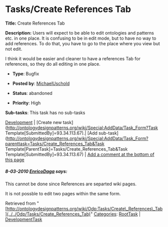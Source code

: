 #  Tasks/Create References Tab


__Title:__ Create References Tab


__Description:__ Users will expect to be able to edit ontologies and patterns etc. in one place. It is confusing to be in edit mode, but to have no way to add references. To do that, you have to go to the place where you view but not edit.


I think it would be easier and cleaner to have a references Tab for references, so they do all editing in one place. 


  





* __Type__: Bugfix
* __Posted by__: [MichaelUschold](../../User/MichaelUschold "User:MichaelUschold")
* __Status__: abandoned


* __Priority__: High




__Sub-tasks__:
This task has no sub-tasks




[Development](../../Odp/Development "Odp:Development") | [Create new task](http://ontologydesignpatterns.org/wiki/Special:AddData/Task_Form?Task Template[SubmittedBy]=93.34.113.67).| [Add sub-task](http://ontologydesignpatterns.org/wiki/Special:AddData/Task_Form?parenttask=Tasks/Create_References_Tab&Task Template[ParentTask]=Tasks/Create_References_Tab&Task Template[SubmittedBy]=93.34.113.67) | [Add a comment at the bottom of this page](../index.php@title=Odp%253AAdd_comment&target=Odp%253ATasks%252F../../Odp/Tasks/Create_References_Tab#New_comment "http://ontologydesignpatterns.org/wiki/index.php?title=Odp:Add_comment&target=Odp:Tasks/Create_References_Tab#New_comment")
#####  8-03-2010 [EnricoDaga](../../User/EnricoDaga "User:EnricoDaga") says:


This cannot be done since References are separted wiki pages.


It is not possble to edit two pages within the same form.





Retrieved from "[http://ontologydesignpatterns.org/wiki/Odp:Tasks/Create\_References\_Tab](../../Odp/Tasks/Create_References_Tab)"
 [Categories](http://ontologydesignpatterns.org/wiki/Special:Categories "Special:Categories"): [RootTask](../../Category/RootTask "Category:RootTask") | [DevelopmentTask](../../Category/DevelopmentTask "Category:DevelopmentTask")